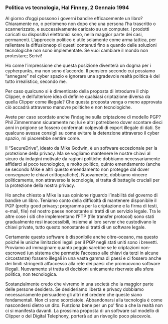 ### Politica vs tecnologia, Hal Finney, 2 Gennaio 1994

Al giorno d’oggi possono i governi bandire efficacemente un libro? Chiaramente no, o perlomeno non dopo che una persona l’ha trascritto o scannerizzato, e successivamente caricato su un computer. I prodotti caricati su dispositivi elettronici sono, nella maggior parte dei casi, permanenti. L’approccio politico è utile solamente come arma tattica, per rallentare la diffusioneop di questi contenuti fino a quando delle soluzioni tecnologiche non sono implementate. Se vuoi cambiare il mondo non protestare; Scrivi!

Ho come l’impressione che questa posizione diventerà un dogma per i cypherpunks, ma non sono d’accordo. Il pensiero secondo cui possiamo “annegare” nel cyber spazio e ignorare una sgradevole realtà politica è del tutto irrealistico, secondo me.

Per caso qualcuno si è dimenticato della proposta di introdurre il chip Clipper, e dell’ulteriore idea di definire qualsiasi criptazione diversa da quella Clipper come illegale? Che questa proposta venga o meno approvata ciò accadrà attraverso manovre politiche e non tecnologiche.

Avete per caso scordato anche l’indagine sulla criptazione di modello PGP? Phil Zimmermann sicuramente no; lui e altri potrebbero dover scontare dieci anni in prigione se fossero confermati colpevoli di export illegale di dati. Se qualcuno avesse consigli su come evitare la detenzione attraverso il cyber spazio, mi piacerebbe sentire come.

Il “SecureDrive”, ideato da Mike Godwin, è un software eccezionale per la protezione della privacy. Ma se vogliamo mantenere le nostre chiavi al sicuro da indagini motivate da ragioni politiche dobbiamo necessariamente affidarci al poco tecnologico, e molto politico, quinto emendamento (anche se secondo Mike e altri questo emendamento non protegge dal dover consegnare le chiavi crittografiche). Nuovamente, dobbiamo vincere politicamente, non attraverso la tecnologia, si tratta di battaglie cruciali per la protezione della nostra privacy.

Ho anche chiesto a Mike la sua opinione riguardo l’inabilità del governo di bandire un libro. Teniamo conto della difficoltà di mantenere disponibile il PGP (pretty good privacy: programma per la criptazione e la firma di testi, e-mail, file) nel nostro paese nonostante si tratti di un servizio legale. Tra le altre cose i siti che implementano l’FTP (file transfer protocol) sono stati gradualmente resi inaccessibili, insieme ai loro server che custodivano le chiavi private, tutto questo nonostante si tratti di un software legale.

Certamente questo software è disponibile anche oltre-oceano, ma questo poiché le uniche limitazioni legali per il PGP negli stati uniti sono i brevetti. Proviamo ad immaginare quanto peggio sarebbe se le criptazioni non-escrowed (un sistema che permette l’accesso alle chiavi da terzi in alcune circostanze) fossero illegali in una vasta gamma di paesi e ci fossero anche dei limiti stringenti all’accesso alla rete dei paesi che promuovono software illegali. Nuovamente si tratta di decisioni unicamente riservate alla sfera politica, non tecnologica.

Sostanzialmente credo che vivremo in una società che la maggior parte delle persone desidera. Se desideriamo libertà e privacy dobbiamo necessariamente persuadere gli altri nel credere che queste siano fondamentali. Non ci sono scorciatoie. Abbandonarsi alla tecnologia è come nascondersi dietro un dito. Funziona bene per un po’ fino a che la realtà non ci si manifesta davanti. La prossima proposta di un software sul modello di Clipper o del Digital Telephony, porterà ad un risveglio poco piacevole.


